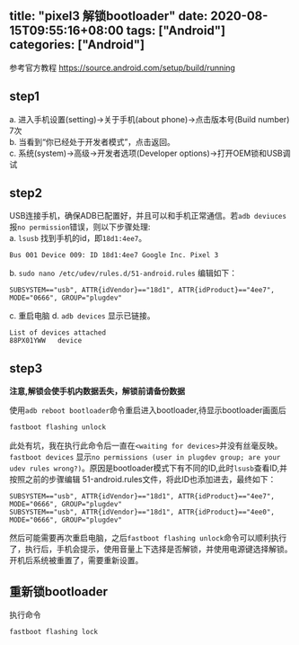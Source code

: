 title: "pixel3 解锁bootloader"
date: 2020-08-15T09:55:16+08:00
tags: ["Android"]
categories: ["Android"]
---

参考官方教程 https://source.android.com/setup/build/running  

## step1
a. 进入手机设置(setting)->关于手机(about phone)->点击版本号(Build number) 7次  
b. 当看到“你已经处于开发者模式”，点击返回。  
c. 系统(system)->高级->开发者选项(Developer options)->打开OEM锁和USB调试  

## step2
USB连接手机，确保ADB已配置好，并且可以和手机正常通信。若`adb deviuces`报`no permission`错误，则以下步骤处理:  
a. `lsusb` 找到手机的id，即`18d1:4ee7`。
```
Bus 001 Device 009: ID 18d1:4ee7 Google Inc. Pixel 3
```
b. `sudo nano /etc/udev/rules.d/51-android.rules` 编辑如下：

```
SUBSYSTEM=="usb", ATTR{idVendor}=="18d1", ATTR{idProduct}=="4ee7", MODE="0666", GROUP="plugdev"
```
c. 重启电脑
d. `adb devices` 显示已链接。
```
List of devices attached
88PX01YWW	device
```

## step3

**注意,解锁会使手机内数据丢失，解锁前请备份数据**

使用`adb reboot bootloader`命令重启进入bootloader,待显示bootloader画面后

```sh
fastboot flashing unlock
```

此处有坑，我在执行此命令后一直在`<waiting for devices>`并没有丝毫反映。`fastboot devices` 显示`no permissions (user in plugdev group; are your udev rules wrong?)`。原因是bootloader模式下有不同的ID,此时`lsusb`查看ID,并按照之前的步骤编辑 51-android.rules文件，将此ID也添加进去，最终如下：

```
SUBSYSTEM=="usb", ATTR{idVendor}=="18d1", ATTR{idProduct}=="4ee7", MODE="0666", GROUP="plugdev"
SUBSYSTEM=="usb", ATTR{idVendor}=="18d1", ATTR{idProduct}=="4ee0", MODE="0666", GROUP="plugdev"
```

然后可能需要再次重启电脑，之后`fastboot flashing unlock`命令可以顺利执行了，执行后，手机会提示，使用音量上下选择是否解锁，并使用电源键选择解锁。开机后系统被重置了，需要重新设置。


## 重新锁bootloader

执行命令

```
fastboot flashing lock
```


